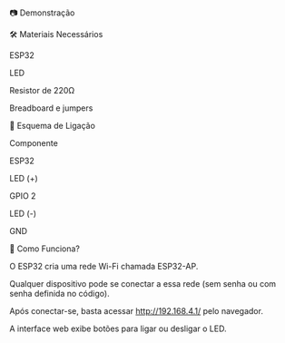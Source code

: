 📷 Demonstração

🛠️ Materiais Necessários

ESP32

LED

Resistor de 220Ω

Breadboard e jumpers

🔌 Esquema de Ligação

Componente

ESP32

LED (+)

GPIO 2

LED (-)

GND

🚀 Como Funciona?

O ESP32 cria uma rede Wi-Fi chamada ESP32-AP.

Qualquer dispositivo pode se conectar a essa rede (sem senha ou com senha definida no código).

Após conectar-se, basta acessar http://192.168.4.1/ pelo navegador.

A interface web exibe botões para ligar ou desligar o LED.
